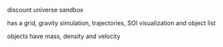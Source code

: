 discount universe sandbox

has a grid, gravity simulation, trajectories, SOI visualization and object list

objects have mass, density and velocity
